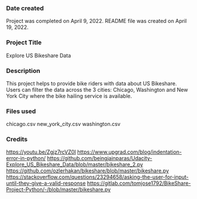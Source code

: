 ### Date created
Project was completed on April 9, 2022.
README file was created on April 19, 2022.

### Project Title
Explore US Bikeshare Data

### Description
This project helps to provide bike riders with data about US Bikeshare. Users can filter the data across the 3 cities: Chicago, Washington and New York City where the bike hailing service is available. 

### Files used
chicago.csv
new_york_city.csv
washington.csv

### Credits
https://youtu.be/Zgjz7rcVZ0I
https://www.upgrad.com/blog/indentation-error-in-python/
https://github.com/beingjainparas/Udacity-Explore_US_Bikeshare_Data/blob/master/bikeshare_2.py
https://github.com/ozlerhakan/bikeshare/blob/master/bikeshare.py
https://stackoverflow.com/questions/23294658/asking-the-user-for-input-until-they-give-a-valid-response
https://gitlab.com/tomjose1792/BikeShare-Project-Python/-/blob/master/bikeshare.py